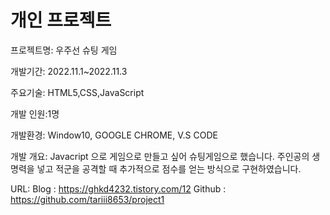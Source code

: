 # 개인 프로젝트 

프로젝트명: 우주선 슈팅 게임

개발기간: 2022.11.1~2022.11.3

주요기술: HTML5,CSS,JavaScript     

개발 인원:1명

개발환경: Window10, GOOGLE CHROME, V.S CODE

개발 개요: Javacript 으로 게임으로 만들고 싶어 슈팅게임으로 했습니다.
주인공의 생명력을 넣고 적군을 공격할 때 추가적으로 점수를 얻는
방식으로 구현하였습니다.

URL:  Blog : https://ghkd4232.tistory.com/12
      Github : https://github.com/tariii8653/project1


